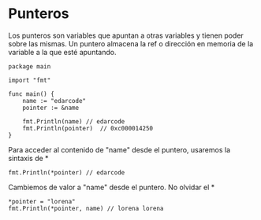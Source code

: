 # Punteros

Los punteros son variables que apuntan a otras variables y tienen poder sobre las mismas. Un puntero almacena la ref o dirección en memoria de la variable a la que esté apuntando.

```
package main

import "fmt"

func main() {
	name := "edarcode"
	pointer := &name

	fmt.Println(name) // edarcode
	fmt.Println(pointer)  // 0xc000014250
}
```

Para acceder al contenido de "name" desde el puntero, usaremos la sintaxis de \*

```
fmt.Println(*pointer) // edarcode
```

Cambiemos de valor a "name" desde el puntero. No olvidar el \*

```
*pointer = "lorena"
fmt.Println(*pointer, name) // lorena lorena
```
